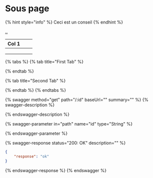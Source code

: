 # Sous page

{% hint style="info" %}
Ceci est un conseil
{% endhint %}

[..](../ "mention")

| Col 1 |   |   |
| ----- | - | - |
|       |   |   |
|       |   |   |
|       |   |   |

{% tabs %}
{% tab title="First Tab" %}

{% endtab %}

{% tab title="Second Tab" %}

{% endtab %}
{% endtabs %}

{% swagger method="get" path="/:id" baseUrl="" summary="" %}
{% swagger-description %}

{% endswagger-description %}

{% swagger-parameter in="path" name="id" type="String" %}

{% endswagger-parameter %}

{% swagger-response status="200: OK" description="" %}
```json
{
    "response": "ok"
}
```
{% endswagger-response %}
{% endswagger %}
